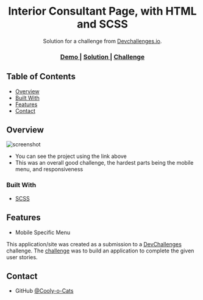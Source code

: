 <!-- Please update value in the {}  -->

<h1 align="center">Interior Consultant Page, with HTML and SCSS </h1>

<div align="center">
   Solution for a challenge from  <a href="https://devchallenges.io" target="_blank">Devchallenges.io</a>.
</div>

<div align="center">
  <h3>
    <a href="https://cooly-o-cats.github.io/DevChallenges/InteriorConsultantPage/">
      Demo
    </a>
    <span> | </span>
    <a href="https://devchallenges.io/solutions/lOULaNu1ePsJMQyMpu01">
      Solution
    </a>
    <span> | </span>
    <a href="https://devchallenges.io/challenges/Jymh2b2FyebRTUljkNcb">
      Challenge
    </a>
  </h3>
</div>

<!-- TABLE OF CONTENTS -->

## Table of Contents

- [Overview](#overview)
- [Built With](#built-with)
- [Features](#features)
- [Contact](#contact)

<!-- OVERVIEW -->

## Overview

![screenshot](https://i.ibb.co/MpZ9Fsp/cooly-o-cats-github-io-Dev-Challenges-Interior-Consultant-Page.png)

- You can see the project using the link above
- This was an overall good challenge, the hardest parts being the mobile menu, and responsiveness

### Built With

<!-- This section should list any major frameworks that you built your project using. Here are a few examples.-->

- [SCSS](https://sass-lang.com/)

## Features

<!-- List the features of your application or follow the template. Don't share the figma file here :) -->
- Mobile Specific Menu

This application/site was created as a submission to a [DevChallenges](https://devchallenges.io/challenges) challenge. The [challenge](https://devchallenges.io/challenges/Jymh2b2FyebRTUljkNcb) was to build an application to complete the given user stories.

## Contact

- GitHub [@Cooly-o-Cats](https://github.com/Cooly-o-Cats)
